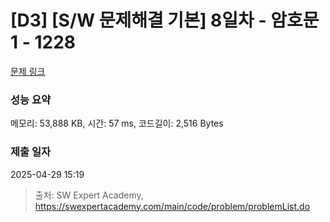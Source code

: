 # [D3] [S/W 문제해결 기본] 8일차 - 암호문1 - 1228 

[문제 링크](https://swexpertacademy.com/main/code/problem/problemDetail.do?contestProbId=AV14w-rKAHACFAYD) 

### 성능 요약

메모리: 53,888 KB, 시간: 57 ms, 코드길이: 2,516 Bytes

### 제출 일자

2025-04-29 15:19



> 출처: SW Expert Academy, https://swexpertacademy.com/main/code/problem/problemList.do